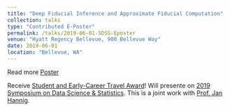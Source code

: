 ```yaml
---
title: "Deep Fiducial Inference and Approximate Fiducial Computation"
collection: talks
type: "Contributed E-Poster"
permalink: /talks/2019-06-01-SDSS-Eposter
venue: "Hyatt Regency Bellevue, 900 Bellevue Way"
date: 2019-06-01
location: "Bellevue, WA"
---
```

Read more [Poster](/files/DFI.pdf) 

Receive [Student and Early-Career Travel Award](https://ww2.amstat.org/meetings/sdss/2019/awards.cfm)!
Will presente on [2019 Symposium on Data Science & Statistics](https://ww2.amstat.org/meetings/sdss/2019/index.cfm).
This is a joint work with [Prof. Jan Hannig](https://hannig.cloudapps.unc.edu/).
